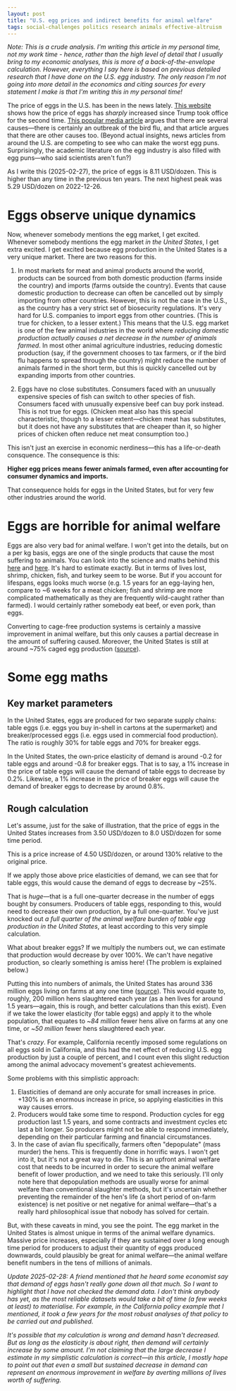 ```yaml
---
layout: post
title: "U.S. egg prices and indirect benefits for animal welfare"
tags: social-challenges politics research animals effective-altruism
---
```


*Note: This is a crude analysis. I'm writing this article in my personal time, not my work time - hence, rather than the high level of detail that I usually bring to my economic analyses, this is more of a back-of-the-envelope calculation. However, everything I say here is based on previous detailed research that I have done on the U.S. egg industry. The only reason I'm not going into more detail in the economics and citing sources for every statement I make is that I'm writing this in my personal time!*

The price of eggs in the U.S. has been in the news lately. [This website](https://tradingeconomics.com/commodity/eggs-us) shows how the price of eggs has *sharply* increased since Trump took office for the second time. [This popular media article](https://www.msnbc.com/opinion/msnbc-opinion/egg-prices-trump-inflation-bird-flu-rcna193007) argues that there are several causes—there is certainly an outbreak of the bird flu, and that article argues that there are other causes too. (Beyond actual insights, news articles from around the U.S. are competing to see who can make the worst egg puns. Surprisingly, the academic literature on the egg industry is also filled with egg puns—who said scientists aren't fun?)

As I write this (2025-02-27), the price of eggs is 8.11 USD/dozen. This is higher than any time in the previous ten years. The next highest peak was 5.29 USD/dozen on 2022-12-26.

# Eggs observe unique dynamics

Now, whenever somebody mentions the egg market, I get excited. Whenever somebody mentions the egg market *in the United States*, I get extra excited. I get excited because egg production in the United States is a very unique market. There are two reasons for this.  

1. In most markets for meat and animal products around the world, products can be sourced from both domestic production (farms inside the country) and imports (farms outside the country). Events that cause domestic production to decrease can often be cancelled out by simply importing from other countries. However, this is not the case in the U.S., as the country has a very strict set of biosecurity regulations. It's very hard for U.S. companies to import eggs from other countries. (This is true for chicken, to a lesser extent.) This means that the U.S. egg market is one of the few animal industries in the world where *reducing domestic production actually causes a net decrease in the number of animals farmed*. In most other animal agriculture industries, reducing domestic production (say, if the government chooses to tax farmers, or if the bird flu happens to spread through the country) might reduce the number of animals farmed in the short term, but this is quickly cancelled out by expanding imports from other countries.

2. Eggs have no close substitutes. Consumers faced with an unusually expensive species of fish can switch to other species of fish. Consumers faced with unusually expensive beef can buy pork instead. This is not true for eggs. (Chicken meat also has this special characteristic, though to a lesser extent—chicken meat has substitutes, but it does not have any substitutes that are cheaper than it, so higher prices of chicken often reduce net meat consumption too.)

This isn't just an exercise in economic nerdiness—this has a life-or-death consquence. The consequence is this:

**Higher egg prices means fewer animals farmed, even after accounting for consumer dynamics and imports.**

That consequence holds for eggs in the United States, but for very few other industries around the world.

# Eggs are horrible for animal welfare

Eggs are also very bad for animal welfare. I won't get into the details, but on a per kg basis, eggs are one of the single products that cause the most suffering to animals. You can look into the science and maths behind this [here](https://welfarefootprint.org/research-projects/laying-hens/) and [here](https://ourworldindata.org/animal-welfare). It's hard to estimate exactly. But in terms of lives lost, shrimp, chicken, fish, and turkey seem to be worse. But if you account for lifespans, eggs looks much worse (e.g. 1.5 years for an egg-laying hen, compare to ~6 weeks for a meat chicken; fish and shrimp are more complicated mathematically as they are frequently wild-caught rather than farmed). I would certainly rather somebody eat beef, or even pork, than eggs.

Converting to cage-free production systems is certainly a massive improvement in animal welfare, but this only causes a partial decrease in the amount of suffering caused. Moreover, the United States is still at around ~75% caged egg production ([source](https://ourworldindata.org/animal-welfare)).

# Some egg maths

## Key market parameters

In the United States, eggs are produced for two separate supply chains: table eggs (i.e. eggs you buy in-shell in cartons at the supermarket) and breaker/processed eggs (i.e. eggs used in commercial food production). The ratio is roughly 30% for table eggs and 70% for breaker eggs.

In the United States, the own-price elasticity of demand is around -0.2 for table eggs and around -0.8 for breaker eggs. That is to say, a 1% increase in the price of table eggs will cause the demand of table eggs to decrease by 0.2%. Likewise, a 1% increase in the price of breaker eggs will cause the demand of breaker eggs to decrease by around 0.8%.

## Rough calculation

Let's assume, just for the sake of illustration, that the price of eggs in the United States increases from 3.50 USD/dozen to 8.0 USD/dozen for some time period.

This is a price increase of 4.50 USD/dozen, or around 130% relative to the original price.

If we apply those above price elasticities of demand, we can see that for table eggs, this would cause the demand of eggs to decrease by ~25%.

That is *huge*—that is a full one-quarter decrease in the number of eggs bought by consumers. Producers of table eggs, responding to this, would need to decrease their own production, by a full one-quarter. You've just knocked out *a full quarter of the animal welfare burden of table egg production in the United States*, at least according to this very simple calculation.

What about breaker eggs? If we multiply the numbers out, we can estimate that production would decrease by over 100%. We can't have negative production, so clearly something is amiss here! (The problem is explained below.)

Putting this into numbers of animals, the United States has around 336 million eggs living on farms at any one time ([source](https://ourworldindata.org/animal-welfare)). This would equate to, roughly, 200 million hens slaughtered each year (as a hen lives for around 1.5 years—again, this is rough, and better calculations than this exist). Even if we take the lower elasticity (for table eggs) and apply it to the whole population, that equates to ~*84 million* fewer hens alive on farms at any one time, or ~*50 million* fewer hens slaughtered each year.

That's *crazy*. For example, California recently imposed some regulations on all eggs sold in California, and this had the net effect of reducing U.S. egg production by just a couple of percent, and I count even this slight reduction among the animal advocacy movement's greatest achievements.

Some problems with this simplistic approach:
1. Elasticities of demand are only accurate for small increases in price. +130% is an enormous increase in price, so applying elasticities in this way causes errors.
2. Producers would take some time to respond. Production cycles for egg production last 1.5 years, and some contracts and investment cycles etc last a bit longer. So producers might not be able to respond immediately, depending on their particular farming and financial circumstances.
3. In the case of avian flu specifically, farmers often "depopulate" (mass murder) the hens. This is frequently done in horrific ways. I won't get into it, but it's not a great way to die. This is an upfront animal welfare cost that needs to be incurred in order to secure the animal welfare benefit of lower production, and we need to take this seriously. I'll only note here that depopulation methods are usually worse for animal welfare than conventional slaughter methods, but it's uncertain whether preventing the remainder of the hen's life (a short period of on-farm existence) is net positive or net negative for animal welfare—that's a really hard philosophical issue that nobody has solved for certain.

But, with these caveats in mind, you see the point. The egg market in the United States is almost unique in terms of the animal welfare dynamics. Massive price increases, especially if they are sustained over a long enough time period for producers to adjust their quantity of eggs produced downwards, could plausibly be great for animal welfare—the animal welfare benefit numbers in the tens of millions of animals.

*Update 2025-02-28: A friend mentioned that he heard some economist say that demand of eggs hasn't really gone down all that much. So I want to highlight that I have not checked the demand data. I don't think anybody has yet, as the most reliable datasets would take a bit of time (a few weeks at least) to materialise. For example, in the California policy example that I mentioned, it took a few years for the most robust analyses of that policy to be carried out and published.*

*It's possible that my calculation is wrong and demand hasn't decreased. But as long as the elasticity is about right, then demand will certainly increase by some amount. I'm not claiming that the large decrease I estimate in my simplistic calculation is correct—in this article, I mostly hope to point out that even a small but sustained decrease in demand can represent an enormous improvement in welfare by averting millions of lives worth of suffering.*
